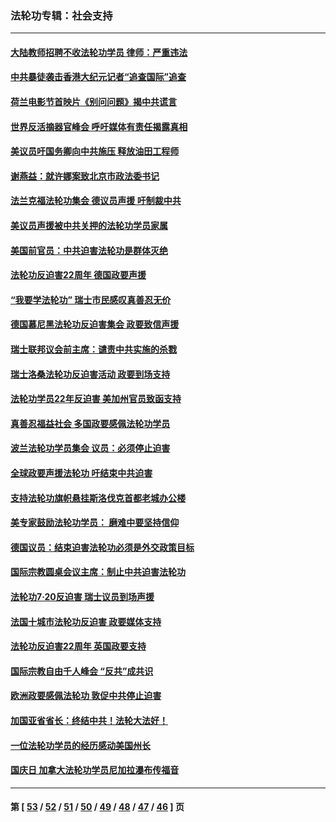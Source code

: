 ### 法轮功专辑：社会支持
---
#### [大陆教师招聘不收法轮功学员 律师：严重违法](../../pages/nf4386/n13365839.md?12050430) 
#### [中共暴徒袭击香港大纪元记者“追查国际”追查](../../pages/nf4386/n13343404.md?12050430) 
#### [荷兰电影节首映片《别问问题》揭中共谎言](../../pages/nf4386/n13321179.md?12050430) 
#### [世界反活摘器官峰会 呼吁媒体有责任揭露真相](../../pages/nf4386/n13264475.md?12050430) 
#### [美议员吁国务卿向中共施压 释放油田工程师](../../pages/nf4386/n13233845.md?12050430) 
#### [谢燕益：就许娜案致北京市政法委书记](../../pages/nf4386/n13182701.md?12050430) 
#### [法兰克福法轮功集会 德议员声援 吁制裁中共](../../pages/nf4386/n13175975.md?12050430) 
#### [美议员声援被中共关押的法轮功学员家属](../../pages/nf4386/n13158310.md?12050430) 
#### [美国前官员：中共迫害法轮功是群体灭绝](../../pages/nf4386/n13157750.md?12050430) 
#### [法轮功反迫害22周年 德国政要声援](../../pages/nf4386/n13143632.md?12050430) 
#### [“我要学法轮功” 瑞士市民感叹真善忍无价](../../pages/nf4386/n13129633.md?12050430) 
#### [德国慕尼黑法轮功反迫害集会 政要致信声援](../../pages/nf4386/n13129148.md?12050430) 
#### [瑞士联邦议会前主席：谴责中共实施的杀戮](../../pages/nf4386/n13127336.md?12050430) 
#### [瑞士洛桑法轮功反迫害活动 政要到场支持](../../pages/nf4386/n13119398.md?12050430) 
#### [法轮功学员22年反迫害 美加州官员致函支持](../../pages/nf4386/n13118879.md?12050430) 
#### [真善忍福益社会 多国政要感佩法轮功学员](../../pages/nf4386/n13116951.md?12050430) 
#### [波兰法轮功学员集会 议员：必须停止迫害](../../pages/nf4386/n13116685.md?12050430) 
#### [全球政要声援法轮功 吁结束中共迫害](../../pages/nf4386/n13114441.md?12050430) 
#### [支持法轮功旗帜悬挂斯洛伐克首都老城办公楼](../../pages/nf4386/n13112261.md?12050430) 
#### [美专家鼓励法轮功学员： 磨难中要坚持信仰](../../pages/nf4386/n13108359.md?12050430) 
#### [德国议员：结束迫害法轮功必须是外交政策目标](../../pages/nf4386/n13109600.md?12050430) 
#### [国际宗教圆桌会议主席：制止中共迫害法轮功](../../pages/nf4386/n13108177.md?12050430) 
#### [法轮功7·20反迫害 瑞士议员到场声援](../../pages/nf4386/n13107072.md?12050430) 
#### [法国十城市法轮功反迫害 政要媒体支持](../../pages/nf4386/n13104833.md?12050430) 
#### [法轮功反迫害22周年 英国政要支持](../../pages/nf4386/n13091349.md?12050430) 
#### [国际宗教自由千人峰会 “反共”成共识](../../pages/nf4386/n13091403.md?12050430) 
#### [欧洲政要感佩法轮功 敦促中共停止迫害](../../pages/nf4386/n13090743.md?12050430) 
#### [加国亚省省长：终结中共！法轮大法好！](../../pages/nf4386/n13084394.md?12050430) 
#### [一位法轮功学员的经历感动美国州长](../../pages/nf4386/n13078953.md?12050430) 
#### [国庆日 加拿大法轮功学员尼加拉瀑布传福音](../../pages/nf4386/n13064493.md?12050430) 

---
#### 第 [ [53](./53.md?12050430) / [52](./52.md?12050430) / [51](./51.md?12050430) / [50](./50.md?12050430) / [49](./49.md?12050430) / [48](./48.md?12050430) / [47](./47.md?12050430) / [46](./46.md?12050430) ] 页
